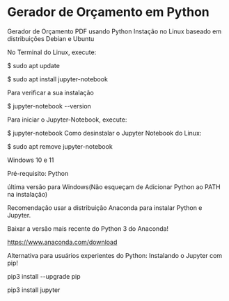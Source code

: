 # Gerador de Orçamento em Python
Gerador de Orçamento PDF usando Python
Instação no Linux baseado em distribuições Debian e Ubuntu

No Terminal do Linux, execute:

$ sudo apt update

$ sudo apt install jupyter-notebook

Para verificar a sua instalação

$ jupyter-notebook --version

Para iniciar o Jupyter-Notebook, execute:

$ jupyter-notebook
Como desinstalar o Jupyter Notebook do Linux:

$ sudo apt remove jupyter-notebook

Windows 10 e 11

Pré-requisito: Python 

última versão para Windows(Não esqueçam de Adicionar Python ao PATH na instalação)

Recomendação usar a distribuição Anaconda para instalar Python e Jupyter.

Baixar a versão mais recente do Python 3 do Anaconda!

https://www.anaconda.com/download

Alternativa para usuários experientes do Python: Instalando o Jupyter com pip!

pip3 install --upgrade pip

pip3 install jupyter







